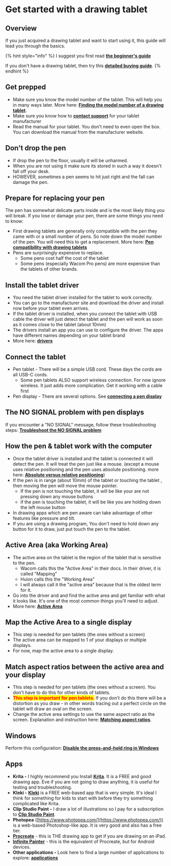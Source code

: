 # Get started with a drawing tablet

## Overview

If you just acquired a drawing tablet and want to start using it, this guide will lead you through the basics.

{% hint style="info" %}
I suggest you first read [**the beginner's guide**](beginners-guide.md)&#x20;

If you don't have a drawing tablet, then try this [**detailed buying guide**](../buying-a-drawing-tablet/).&#x20;
{% endhint %}

## Get prepped

* Make sure you know the model number of the tablet. This will help you in many ways later. More here: [**Finding the model number of a drawing tablet**](../guides/general/finding-the-model-number-of-a-drawing-tablet.md).&#x20;
* Make sure you know how to [**contact support**](contacting-support.md) for your tablet manufacturer&#x20;
* Read the manual for your tablet. You don't need to even open the box. You can download the manual from the manufacturer website.

## Don't drop the pen

* If drop the pen to the floor, usually it will be unharmed.
* When you are not using it make sure its stored in such a way it doesn't fall off your desk.
* HOWEVER, sometimes a pen seems to hit just right and the fall can damage the pen.&#x20;

## Prepare for replacing your pen

The pen has somewhat delicate parts inside and is the most likely thing you will break. If you lose or damage your pen, there are some things you need to know:

* First drawing tablets are generally only compatible with the pen they came with or a small number of pens. So note down the model number of the pen. You will need this to get a replacement. More here: [**Pen compatibility with drawing tablets**](../guides/pens/pen-compatibility-with-drawing-tablets.md)
* Pens are surprisingly expensive to replace.
  * Some pens cost half the cost of the tablet
  * Some pens (especially Wacom Pro pens) are more expensive than the tablets of other brands.

## Install the tablet driver

* You need the tablet driver installed for the tablet to work correctly.
* You can go to the manufacturer site and download the driver and install now before your tablet even arrives.&#x20;
* If the tablet driver is installed, when you connect the tablet with USB cable the driver will just detect the tablet and the pen will work as soon as it comes close to the tablet (about 10mm)
* The drivers install an app you can use to configure the driver. The apps have different names depending on your tablet brand
* More here: [**drivers**](../guides/drivers/)

## Connect the tablet

* Pen tablet - There will be a simple USB cord. These days the cords are all USB-C cords.
  * Some pen tablets ALSO support wireless connection. For now ignore wireless. It just adds more complication. Get it working with a cable first
* Pen display - There are several options. See [**connecting a pen display**](../guides/connections-and-cabling/connecting-a-pen-display.md)

## The NO SIGNAL problem with pen displays

If you encounter a "NO SIGNAL" message, follow these troubleshooting steps: [**Troubleshoot the NO SIGNAL problem**](../troubleshooting/troubleshoot-no-signal.md)

## How the pen & tablet work with the computer

* Once the tablet driver is installed and the tablet is connected it will detect the pen. It will treat the pen just like a mouse. (except a mouse uses relative positioning and the pen uses absolute positioning. more here: [**Absolute versus relative positioning**](../core-features/absolute-versus-relative-positioning.md))
* If the pen is in range (about 10mm) of the tablet or touching the tablet , then moving the pen will move the mouse pointer.
  * If the pen is not touching the tablet, it will be like your are not pressing down any mouse buttons
  * if the pen is touching the tablet, it will be like you are holding down the left mouse button
* In drawing apps which are pen aware can take advantage of other features like pressure and tilt.
* If you are using a drawing program, You don't need to hold down any button for it to draw, just put touch the pen to the tablet.

## Active Area (aka Working Area)

* The active area on the tablet is the region of the tablet that is sensitive to the pen.&#x20;
  * Wacom calls this the "Active Area" in their docs. In their driver, it is called "Mapping"&#x20;
  * Huion calls this the "Working Area"
  * I will always call it the "active area" because that is the oldest term for it.
* Go into the driver and and find the active area and get familiar with what it looks like. It's one of the most common things you'll need to adjust.
* More here: [**Active Area**](../core-features/active-area.md)

## Map the Active Area to a single display

* This step is needed for pen tablets (the ones without a screen)
* The active area can be mapped to 1 of your displays or multiple displays.&#x20;
* For now, map the active area to a single display.

## Match aspect ratios between the active area and your display

* This step is needed for pen tablets (the ones without a screen). You don't have to do this for other kinds of tablets.&#x20;
* <mark style="color:red;">**This step is important for pen tablets.**</mark> If you don't do this there will be a distortion as you draw - in other words tracing out a perfect circle on the tablet will draw an oval on the screen.
* Change the active area settings to use the same aspect ratio as the screen. Explanation and instruction here: [**Matching aspect ratios**](../guides/customizing-your-experience/matching-aspect-ratios.md).&#x20;

## Windows&#x20;

Perform this configuration: [**Disable the press-and-hold ring in Windows**](../guides/windows/disable-the-press-and-hold-ring-in-windows.md)&#x20;

## Apps

* **Krita -** I highly recommend you Install [**Krita**](../application-info/krita/). It is a FREE and good drawing app. Eve if you are not going to draw anything, it is useful for testing and troubleshooting.
* **Kleki -** [**Kleki**](../application-info/kleki.md) is a FREE web-based app that is very simple. It's ideal I think for something for kids to start with before they try something complicated like Krita.
* **Clip Studio Paint -** I draw a lot of illustrations so I pay for a subscription to [**Clip Studio Paint**](../application-info/clip-studio-paint/).
* **Photopea** ([https://www.photopea.com/](https://www.photopea.com/)) is a web-based Photoshop-like app. It is very good and also has a free tier.
* [**Procreate**](../application-info/procreate/) - this is THE drawing app to get if you are drawing on an iPad.
* [**Infinite Painter**](../application-info/infinite-painter.md) - this is the equivalent of Procreate, but for Android devices.
* **Other applications -** Look here to find a large number of applications to explore: [**applications**](../applications/)&#x20;

&#x20;







&#x20;&#x20;

&#x20;

## &#x20;

